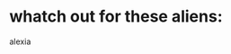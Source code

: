 <!doctype html>

<html lang="en">

<head>
<title>Alens</title>
<link rel="stylesheet" href="style.css">
</head>

<body>

<h1>whatch out for these aliens:</h1>
<P>alexia<p>

<script src="js/scripts.js"></script>

</body>
</html>
